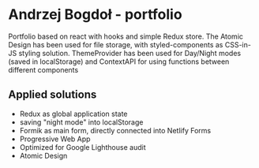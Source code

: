 # Andrzej Bogdoł - portfolio

Portfolio based on react with hooks and simple Redux store.
The Atomic Design has been used for file storage, with styled-components as CSS-in-JS styling solution.
ThemeProvider has been used for Day/Night modes (saved in localStorage) and ContextAPI for using functions between different components

## Applied solutions

- Redux as global application state
- saving "night mode" into localStorage
- Formik as main form, directly connected into Netlify Forms
- Progressive Web App
- Optimized for Google Lighthouse audit
- Atomic Design
